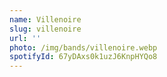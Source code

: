 ```yaml
---
name: Villenoire
slug: villenoire
url: ''
photo: /img/bands/villenoire.webp
spotifyId: 67yDAxs0k1uzJ6KnpHYQo8
---
```

